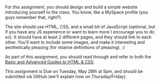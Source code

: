 For this assignment, you should design and build a simple website introducing yourself to the class. You know, like a MySpace profile (you guys remember that, right?).

The site should use HTML, CSS, and a small bit of JavaScript (optional, but if you have any JS experience or want to learn more I encourage you to do so). It should have at least 2 different pages, and they should link to each other. You'll want to include some images, and make it interesting and aesthetically pleasing (for relative definitions of pleasing). :)

As part of this assignment, you should read through and refer to both the [Basic and Advanced Guides to HTML & CSS](http://learn.shayhowe.com).

This assignment is Due on Tuesday, May 28th at 5pm, and should be submitted via GitHub (we'll explain how on Thursday/Friday).

